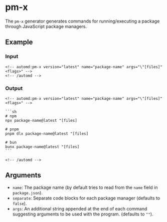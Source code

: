 # pm-x

The `pm-x` generator generates commands for running/executing a package through JavaScript package managers.

<!-- automd:example generator=pm-x version=latest name="package-name" args="[files] <flags>" -->

## Example

### Input

    <!-- automd:pm-x version="latest" name="package-name" args="\"[files]" <flags>" -->
    <!-- /automd -->

### Output

    <!-- automd:pm-x version="latest" name="package-name" args="\"[files]" <flags>" -->
    
    ```sh
    # npm
    npx package-name@latest "[files]
    
    # pnpm
    pnpm dlx package-name@latest "[files]
    
    # bun
    bunx package-name@latest "[files]
    ```
    
    <!-- /automd -->

<!-- /automd -->

## Arguments

- `name`: The package name (by default tries to read from the `name` field in `package.json`).
- `separate`: Separate code blocks for each package manager (defaults to `false`).
- `args`: An additional string appended at the end of each command suggesting arguments to be used with the program. (defaults to `""`).
